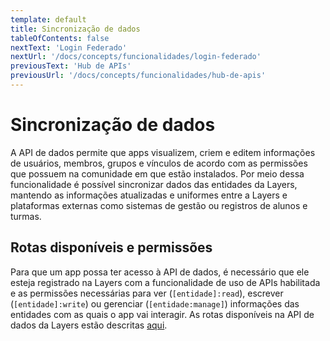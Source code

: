 ```yaml
---
template: default
title: Sincronização de dados
tableOfContents: false
nextText: 'Login Federado'
nextUrl: '/docs/concepts/funcionalidades/login-federado'
previousText: 'Hub de APIs'
previousUrl: '/docs/concepts/funcionalidades/hub-de-apis'
---
```


# Sincronização de dados

A API de dados permite que apps visualizem, criem e editem informações de usuários, membros, grupos e vínculos de acordo com as permissões que possuem na comunidade em que estão instalados. Por meio dessa funcionalidade é possível sincronizar dados das entidades da Layers, mantendo as informações atualizadas e uniformes entre a Layers e plataformas externas como sistemas de gestão ou registros de alunos e turmas.


## Rotas disponíveis e permissões

Para que um app possa ter acesso à API de dados, é necessário que ele esteja registrado na Layers com a funcionalidade de uso de APIs habilitada e as permissões necessárias para ver (`[entidade]:read`), escrever (`[entidade]:write`) ou gerenciar (`[entidade:manage]`) informações das entidades com as quais o app vai interagir. As rotas disponíveis na API de dados da Layers estão descritas [aqui](/docs/api/data/sync/post).